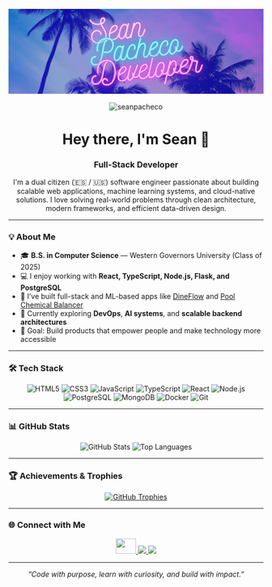 ![Sean's GitHub Banner](./assets/vibes(1).png)

<p align="center">
  <img src="https://komarev.com/ghpvc/?username=seanpacheco&label=Profile%20views&color=0e75b6&style=flat" alt="seanpacheco" />
</p>

<h1 align="center">Hey there, I'm Sean 👋</h1>
<h3 align="center">Full-Stack Developer</h3>

<p align="center">
  I'm a dual citizen (🇪🇸 / 🇺🇸) software engineer passionate about building scalable web applications, machine learning systems, 
  and cloud-native solutions. I love solving real-world problems through clean architecture, modern frameworks, 
  and efficient data-driven design.
</p>

---

### 💡 About Me
- 🎓 **B.S. in Computer Science** — Western Governors University (Class of 2025)
- 💻 I enjoy working with **React, TypeScript, Node.js, Flask, and PostgreSQL**
- 🚀 I’ve built full-stack and ML-based apps like [DineFlow](#) and [Pool Chemical Balancer](https://machinelearningchembalancerclient.onrender.com/)
- 🌱 Currently exploring **DevOps**, **AI systems**, and **scalable backend architectures**
- 🎯 Goal: Build products that empower people and make technology more accessible

---

### 🛠️ Tech Stack

<p align="center">
  <img alt="HTML5" src="https://img.shields.io/badge/HTML5-E34F26?style=for-the-badge&logo=html5&logoColor=white" />
  <img alt="CSS3" src="https://img.shields.io/badge/CSS3-1572B6?style=for-the-badge&logo=css3&logoColor=white" />
  <img alt="JavaScript" src="https://img.shields.io/badge/JavaScript-F7DF1E?style=for-the-badge&logo=javascript&logoColor=black" />
  <img alt="TypeScript" src="https://img.shields.io/badge/TypeScript-3178C6?style=for-the-badge&logo=typescript&logoColor=white" />
  <img alt="React" src="https://img.shields.io/badge/React-0088CC?style=for-the-badge&logo=react&logoColor=white" />
  <img alt="Node.js" src="https://img.shields.io/badge/Node.js-43853D?style=for-the-badge&logo=node-dot-js&logoColor=white" />
  <img alt="PostgreSQL" src="https://img.shields.io/badge/PostgreSQL-316192?style=for-the-badge&logo=postgresql&logoColor=white" />
  <img alt="MongoDB" src="https://img.shields.io/badge/MongoDB-13AA52?style=for-the-badge&logo=mongodb&logoColor=white" />
  <img alt="Docker" src="https://img.shields.io/badge/Docker-2496ED?style=for-the-badge&logo=docker&logoColor=white" />
  <img alt="Git" src="https://img.shields.io/badge/Git-F05032?style=for-the-badge&logo=git&logoColor=white" />
</p>

---

### 📊 GitHub Stats

<p align="center">
  <img src="https://github-readme-stats.vercel.app/api?username=seanpacheco&show_icons=true&theme=tokyonight" alt="GitHub Stats" height="180em" />
  <img src="https://github-readme-stats.vercel.app/api/top-langs?username=seanpacheco&layout=compact&theme=tokyonight" alt="Top Languages" height="180em" />
</p>

---

### 🏆 Achievements & Trophies
<p align="center">
  <a href="https://github.com/ryo-ma/github-profile-trophy">
    <img src="https://github-profile-trophy.vercel.app/?username=seanpacheco&theme=tokyonight&margin-w=15&margin-h=15&column=6" alt="GitHub Trophies" />
  </a>
</p>

---

### 🌐 Connect with Me

<p align="center">
  <a href="https://linkedin.com/in/sean-michael-pacheco-ruiz" target="_blank">
    <img src="https://raw.githubusercontent.com/rahuldkjain/github-profile-readme-generator/master/src/images/icons/Social/linked-in-alt.svg" height="30" width="40" />
  </a>
  <a href="https://seanpacheco.com" target="_blank">
    <img src="https://img.shields.io/badge/Portfolio-000000?style=for-the-badge&logo=vercel&logoColor=white" />
  </a>
  <a href="mailto:seanpacheco.dev@gmail.com">
    <img src="https://img.shields.io/badge/Email-D14836?style=for-the-badge&logo=gmail&logoColor=white" />
  </a>
</p>

---

<p align="center">
  <i>“Code with purpose, learn with curiosity, and build with impact.”</i>
</p>
